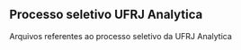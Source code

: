 ## Processo seletivo UFRJ Analytica

<p> Arquivos referentes ao processo seletivo da UFRJ Analytica </p>
